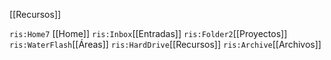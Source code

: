 
 [[Recursos]]


`ris:Home7` [[Home]]   `ris:Inbox`[[Entradas]]  `ris:Folder2`[[Proyectos]]  `ris:WaterFlash`[[Áreas]] `ris:HardDrive`[[Recursos]]   `ris:Archive`[[Archivos]]






